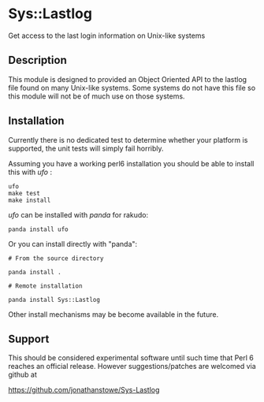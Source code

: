 # Sys::Lastlog

Get access to the last login information on Unix-like systems

## Description

This module is designed to provided an Object Oriented API to the lastlog
file found on many Unix-like systems.  Some systems do not have this file
so this module will not be of much use on those systems.


## Installation

Currently there is no dedicated test to determine whether your platform is
supported, the unit tests will simply fail horribly.

Assuming you have a working perl6 installation you should be able to
install this with *ufo* :

    ufo
    make test
    make install

*ufo* can be installed with *panda* for rakudo:

    panda install ufo

Or you can install directly with "panda":

    # From the source directory

    panda install .

    # Remote installation

    panda install Sys::Lastlog

Other install mechanisms may be become available in the future.

## Support

This should be considered experimental software until such time that
Perl 6 reaches an official release.  However suggestions/patches are
welcomed via github at

   https://github.com/jonathanstowe/Sys-Lastlog

